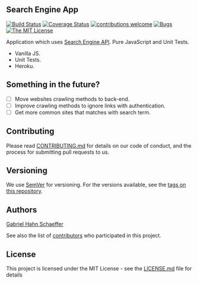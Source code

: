 ## Search Engine App

[![Build Status](https://travis-ci.com/gabriel-hahn/search-engine-app.svg?branch=master)](https://travis-ci.com/gabriel-hahn/search-engine-app) [![Coverage Status](https://coveralls.io/repos/github/gabriel-hahn/search-engine-app/badge.svg?branch=master)](https://coveralls.io/github/gabriel-hahn/search-engine-app?branch=master) [![contributions welcome](https://img.shields.io/badge/contributions-welcome-brightgreen.svg?style=flat)](https://github.com/dwyl/esta/issues) [![Bugs](https://img.shields.io/github/issues/gabriel-hahn/search-engine-app/bug.svg)](https://github.com/gabriel-hahn/search-engine-app/issues?utf8=?&q=is%3Aissue+is%3Aopen+label%3Abug) [![The MIT License](https://img.shields.io/badge/license-MIT-blue.svg?style=flat-square)](http://opensource.org/licenses/MIT)

Application which uses [Search Engine API](https://github.com/gabriel-hahn/search-engine). Pure JavaScript and Unit Tests.

- Vanilla JS.
- Unit Tests.
- Heroku.

## Something in the future?

- [ ] Move websites crawling methods to back-end.
- [ ] Improve crawling methods to ignore links with authentication.
- [ ] Get more common sites that matches with search term.

## Contributing

Please read [CONTRIBUTING.md](https://gist.github.com/PurpleBooth/b24679402957c63ec426) for details on our code of conduct, and the process for submitting pull requests to us.

## Versioning

We use [SemVer](http://semver.org/) for versioning. For the versions available, see the [tags on this repository](https://github.com/search-engine-app/tags).

## Authors

[Gabriel Hahn Schaeffer](https://github.com/gabriel-hahn/)

See also the list of [contributors](https://github.com/gabriel-hahn/search-engine-app/contributors) who participated in this project.

## License

This project is licensed under the MIT License - see the [LICENSE.md](LICENSE.md) file for details
